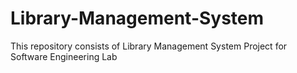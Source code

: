 # Library-Management-System
This repository consists of Library Management System Project for Software Engineering Lab

